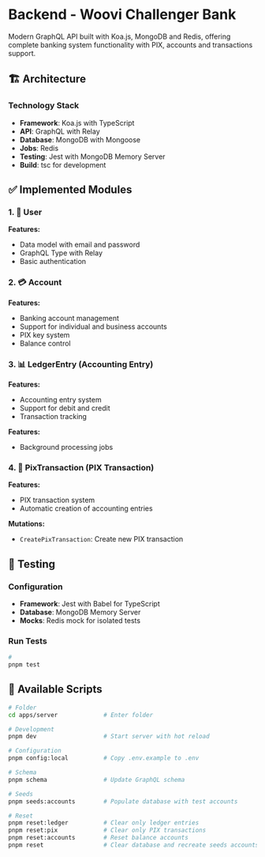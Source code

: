 # Backend - Woovi Challenger Bank

Modern GraphQL API built with Koa.js, MongoDB and Redis, offering complete banking system functionality with PIX, accounts and transactions support.

## 🏗️ Architecture

### Technology Stack
- **Framework**: Koa.js with TypeScript
- **API**: GraphQL with Relay
- **Database**: MongoDB with Mongoose
- **Jobs**: Redis
- **Testing**: Jest with MongoDB Memory Server
- **Build**: tsc for development

## ✅ Implemented Modules

### 1. 👤 User
**Features:**
- Data model with email and password
- GraphQL Type with Relay
- Basic authentication

### 2. 💳 Account
**Features:**
- Banking account management
- Support for individual and business accounts
- PIX key system
- Balance control

### 3. 📊 LedgerEntry (Accounting Entry)
**Features:**
- Accounting entry system
- Support for debit and credit
- Transaction tracking

**Features:**
- Background processing jobs

### 4. 💸 PixTransaction (PIX Transaction)
**Features:**
- PIX transaction system
- Automatic creation of accounting entries

**Mutations:**
- `CreatePixTransaction`: Create new PIX transaction

## 🧪 Testing

### Configuration
- **Framework**: Jest with Babel for TypeScript
- **Database**: MongoDB Memory Server
- **Mocks**: Redis mock for isolated tests

### Run Tests
```bash
#
pnpm test
```

## 🚀 Available Scripts

```bash
# Folder
cd apps/server             # Enter folder  

# Development
pnpm dev                   # Start server with hot reload

# Configuration
pnpm config:local          # Copy .env.example to .env

# Schema
pnpm schema                # Update GraphQL schema

# Seeds
pnpm seeds:accounts        # Populate database with test accounts

# Reset
pnpm reset:ledger          # Clear only ledger entries
pnpm reset:pix             # Clear only PIX transactions
pnpm reset:accounts        # Reset balance accounts
pnpm reset                 # Clear database and recreate seeds accounts
```